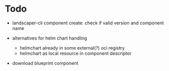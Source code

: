 # Todo

- landscaper-cli component create: check if valid version and component name

- alternatives for helm chart handling
  - helmchart already in some external(?) oci registry
  - helmchart as local resource in component descriptor 
  
- download blueprint component